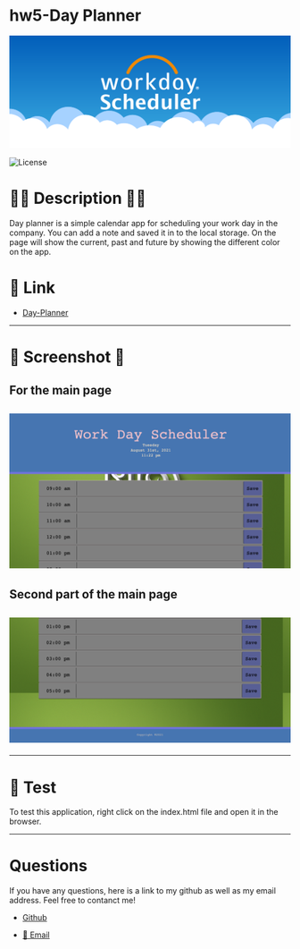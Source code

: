 # hw5-Day Planner

![Banner](./Assets/images/workday.png)

![License](https://img.shields.io/badge/LICENSE-MIT-GREEN)


# 📝🔖 Description 📝🔖

Day planner is a simple calendar app for scheduling your work day in the company. You can add a note and saved it in to the local storage. On the page will show the current, past and future by showing the different color on the app.

# 🔗 Link

- [Day-Planner](https://thuluong249.github.io/day-planner-hw5/)

---


# 📸 Screenshot 📸

## For the main page
![main-page](./Assets/images/Part1.png)
---

## Second part of the main page
![secondpart-main-page](./Assets/images/part2.png)
---
---


# 🙈 Test

To test this application, right click on the index.html file and open it in the browser.

--- 

# Questions

If you have any questions, here is a link to my github as well as my email address. Feel free to contanct me!

* [Github](https://github.com/thuluong249)

* <a href="mailto:thujtn2019@gmmail.com">💌 Email</a> 




